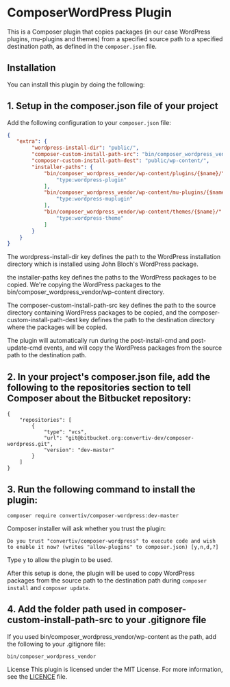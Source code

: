 # ComposerWordPress Plugin

This is a Composer plugin that copies packages (in our case WordPress plugins, mu-plugins and themes) from a specified source path to a specified destination path, as defined in the `composer.json` file.

## Installation

You can install this plugin by doing the following:

## 1. Setup in the composer.json file of your project
Add the following configuration to your `composer.json` file:

```json
{
   "extra": {
        "wordpress-install-dir": "public/",
        "composer-custom-install-path-src": "bin/composer_wordpress_vendor/wp-content",
        "composer-custom-install-path-dest": "public/wp-content/",
        "installer-paths": {
            "bin/composer_wordpress_vendor/wp-content/plugins/{$name}/": [
                "type:wordpress-plugin"
            ],
            "bin/composer_wordpress_vendor/wp-content/mu-plugins/{$name}/": [
                "type:wordpress-muplugin"
            ],
            "bin/composer_wordpress_vendor/wp-content/themes/{$name}/": [
                "type:wordpress-theme"
            ]
        }
    }
}

```
The wordpress-install-dir key defines the path to the WordPress installation directory which is installed using John Bloch's WordPress package.

the installer-paths key defines the paths to the WordPress packages to be copied. We're copying the WordPress packages to the bin/composer_wordpress_vendor/wp-content directory.

The composer-custom-install-path-src key defines the path to the source directory containing WordPress packages to be copied, and the composer-custom-install-path-dest key defines the path to the destination directory where the packages will be copied.

The plugin will automatically run during the post-install-cmd and post-update-cmd events, and will copy the WordPress packages from the source path to the destination path.

## 2. In your project's composer.json file, add the following to the repositories section to tell Composer about the Bitbucket repository:

```
{
    "repositories": [
        {
            "type": "vcs",
            "url": "git@bitbucket.org:convertiv-dev/composer-wordpress.git",
            "version": "dev-master"
        }
    ]
}
```

## 3. Run the following command to install the plugin:
```
composer require convertiv/composer-wordpress:dev-master
```
Composer installer will ask whether you trust the plugin:

```
Do you trust "convertiv/composer-wordpress" to execute code and wish to enable it now? (writes "allow-plugins" to composer.json) [y,n,d,?]
```
Type `y` to allow the plugin to be used.

After this setup is done, the plugin will be used to copy WordPress packages from the source path to the destination path during `composer install` and `composer update`.

## 4. Add the folder path used in composer-custom-install-path-src to your .gitignore file

If you used bin/composer_wordpress_vendor/wp-content as the path, add the following to your .gitignore file:

```
bin/composer_wordpress_vendor
```


License
This plugin is licensed under the MIT License. For more information, see the [LICENCE](LICENCE) file.
